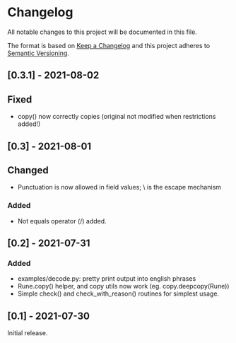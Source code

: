 # Changelog
All notable changes to this project will be documented in this file.

The format is based on [Keep a Changelog](https://keepachangelog.com/en/1.0.0/)
and this project adheres to [Semantic Versioning](https://semver.org/spec/v2.0.0.html).

## [0.3.1] - 2021-08-02

## Fixed
 - copy() now correctly copies (original not modified when restrictions added!)

## [0.3] - 2021-08-01

## Changed
 - Punctuation is now allowed in field values; \ is the escape mechanism

### Added
 - Not equals operator (/) added.

## [0.2] - 2021-07-31

### Added

 - examples/decode.py: pretty print output into english phrases
 - Rune.copy() helper, and copy utils now work (eg. copy.deepcopy(Rune))
 - Simple check() and check_with_reason() routines for simplest usage.

## [0.1] - 2021-07-30

Initial release.
